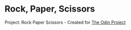 # Rock, Paper, Scissors
Project: Rock Paper Scissors - Created for [The Odin Project](https://www.theodinproject.com/lessons/foundations-rock-paper-scissors)